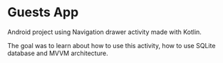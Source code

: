 # Guests App

Android project using Navigation drawer activity made with Kotlin.

The goal was to learn about how to use this activity, how to use SQLite database and MVVM architecture.
